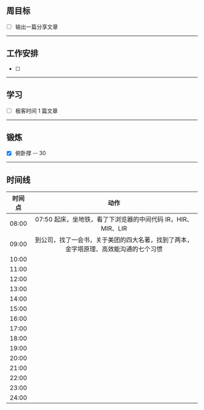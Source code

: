 ## 周目标

- [ ] 输出一篇分享文章

----

## 工作安排

- [ ] 

---

## 学习

- [ ] 极客时间 1 篇文章

-----

## 锻炼

- [x] 俯卧撑 -- 30

---

## 时间线

|时间点|动作|
|:---:|:---:|
|08:00|07:50 起床，坐地铁，看了下浏览器的中间代码 IR，HIR、MIR、LIR|
|09:00|到公司，找了一会书，关于美团的四大名著，找到了两本，金字塔原理、高效能沟通的七个习惯|
|10:00||
|11:00||
|12:00||
|13:00||
|14:00||
|15:00||
|16:00||
|17:00||
|18:00||
|19:00||
|20:00||
|21:00||
|22:00||
|23:00||
|24:00||


